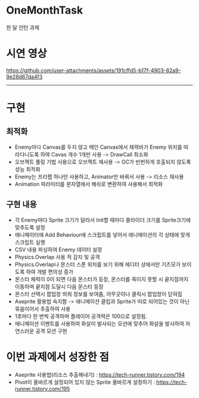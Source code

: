 # OneMonthTask
한 달 인턴 과제

# 시연 영상
https://github.com/user-attachments/assets/191cffd5-b17f-4903-82a9-9e28d67da4f3


---
# 구현
## 최적화

- Enemy마다 Canvas를 두지 않고 메인 Canvas에서 체력바가 Enemy 위치를 따라다니도록 하여 Cavas 개수 1개만 사용 -> DrawCall 최소화
- 오브젝트 풀링 기법 사용으로 오브젝트 재사용 -> GC가 빈번하게 호출되지 않도록 성능 최적화
- Enemy는 프리팹 하나만 사용하고, Animator만 바꿔서 사용 -> 리소스 재사용
- Animation 파라미터를 문자열에서 해쉬로 변환하여 사용해서 최적화

## 구현 내용
- 각 Enemy마다 Sprite 크기가 달라서 Init할 때마다 콜라이더 크기를 Sprite크기에 맞추도록 설정
- 애니메이터에 Add Behaviour에 스크립트를 넣어서 애니메이션의 각 상태에 맞게 스크립트 실행
- CSV 내용 파싱하여 Enemy 데이터 설정
- Physics.Overlap 사용 적 감지 및 공격
- Physics.Overlap나 몬스터 스폰 위치를 보기 위해 에디터 상에서만 기즈모가 보이도록 하여 개발 편의성 증가
- 몬스터 체력이 0이 되면 다음 몬스터가 등장, 몬스터를 죽이지 못할 시 끝지점까지 이동하며 끝지점 도달시 다음 몬스터 등장
- 몬스터 선택시 팝업창 띄워 정보를 보여줌, 아무곳이나 클릭시 팝업창이 닫혀짐
- Aseprite 활용법 숙지함 -> 애니메이션 클립과 Sprite가 따로 되어있는 것이 아닌 묶음이어서 추출하여 사용
- 1초마다 한 번씩 공격하며 플레이어 공격력은 100으로 설정됨.
- 애니메이션 이벤트를 사용하여 화살이 발사되는 모션에 맞추어 화살을 발사하여 자연스러운 공격 모션 구현


# 이번 과제에서 성장한 점
- Aseprite 사용법(리소스 추출해내기) : https://tech-runner.tistory.com/194
- Pivot이 올바르게 설정되어 있지 않는 Sprite 올바르게 설정하기 : https://tech-runner.tistory.com/195
